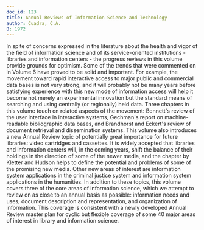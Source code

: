 ```yaml
---
doc_id: 123
title: Annual Reviews of Information Science and Technology
author: Cuadra, C.A.
B: 1972
---
```


In spite of concerns expressed in the literature about
the health and vigor of the field of information science and
of its service-oriented institutions - libraries and information
centers - the progress reviews in this volume provide grounds for
optimism.  Some of the trends that were commented on in Volume 6
have proved to be solid and important.  For example, the movement
toward rapid interactive access to major public and commercial data bases 
is not very strong, and it will probably not be many years before
satisfying experience with this new mode of information access will
help it become not merely an experimental innovation but the
standard means of searching and using centrally (or regionally)
held data.  Three chapters in this volume touch on related aspects 
of the movement: Bennett's review of the user interface in interactive
systems, Gechman's report on machine-readable bibliographic data bases, and
Brandhorst and Eckert's review of document retrieval and dissemination
systems.
  This volume also introduces a new Annual Review topic of potentially
great importance for future libraries: video cartridges and cassettes.
It is widely accepted that libraries and information centers will, in
the coming years, shift the balance of their holdings in the direction of
some of the newer media, and the chapter by Kletter and Hudson helps to define 
the potential and problems of some of the promising new media.  Other new
areas of interest are information system applications in the criminal
justice system and information system applications in the humanities.
  In addition to these topics, this volume covers three of the core areas
of information science, which we attempt to review on as close to an
annual basis as possible: information needs and uses, document description
and representation, and organization of information.  This
coverage is consistent with a newly developed Annual Review master
plan for cyclic but flexible coverage of some 40 major areas of interest
in library and information science.